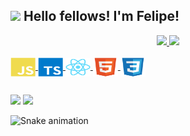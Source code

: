 ## <img src="https://media.giphy.com/media/hvRJCLFzcasrR4ia7z/giphy.gif" width="24px"> Hello fellows! I'm Felipe!

<div align="center">
  <a href="https://github.com/mutadofs">
  <img width="48% height="180em" src="https://github-readme-stats.vercel.app/api?username=mutadofs&show_icons=true&theme=synthwave&include_all_commits=true&count_private=true"/>
  <img width="48% height="180em" src="https://github-readme-stats.vercel.app/api/top-langs/?username=mutadofs&layout=compact&langs_count=7&theme=synthwave"/>
</div>
<div style="display: inline_block"><br>
  <img align="center" alt="mutadofs-Js" height="30" width="40" src="https://raw.githubusercontent.com/devicons/devicon/master/icons/javascript/javascript-plain.svg">
  <img align="center" alt="mutadofs-ts" height="30" width="40" src="https://raw.githubusercontent.com/devicons/devicon/master/icons/typescript/typescript-plain.svg">
  <img align="center" alt="mutadofs-React" height="30" width="40" src="https://raw.githubusercontent.com/devicons/devicon/master/icons/react/react-original.svg">
  <img align="center" alt="mutadofs-HTML" height="30" width="40" src="https://raw.githubusercontent.com/devicons/devicon/master/icons/html5/html5-original.svg">
  <img align="center" alt="mutadofs-CSS" height="30" width="40" src="https://raw.githubusercontent.com/devicons/devicon/master/icons/css3/css3-original.svg">
</div>
  
  ##
 
<div> 
  <a href = "silvaafelipe016@gmail.com"><img src="https://img.shields.io/badge/-Gmail-%23333?style=for-the-badge&logo=gmail&logoColor=white" target="_blank"></a>
  <a href="https://www.linkedin.com/in/felipe-silva-62386b242/" target="_blank"><img src="https://img.shields.io/badge/-LinkedIn-%230077B5?style=for-the-badge&logo=linkedin&logoColor=white" target="_blank"></a> 
 
  ![Snake animation](https://github.com/mutadofs/mutadofs/blob/output/github-contribution-grid-snake.svg)
 
</div>
